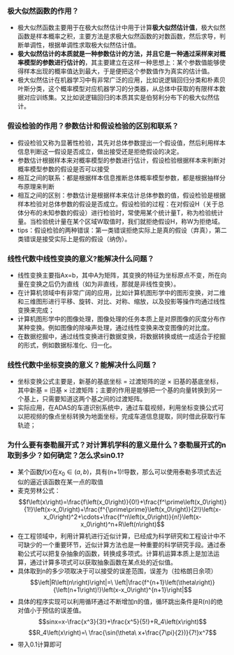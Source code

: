 ### **极大似然函数的作用？**
* 极大似然函数主要用于在极大似然估计中用于计算**极大似然估计值**，极大似然函数是样本概率之积，主要方法是求极大似然函数的对数函数，然后求导，判断单调性，根据单调性求取极大似然估计值。
* **极大似然估计的本质就是一种参数估计的方法，并且它是一种通过采样来对概率模型的参数进行估计的**，其主要建立在这样一种思想上：某个参数值能够使得样本出现的概率值达到最大，于是便把这个参数值作为真实的估计值。
* 极大似然估计在机器学习中有非常广泛的应用，比如说逻辑回归分类和朴素贝叶斯分类，这个概率模型对应机器学习的分类器，从总体中获取的有限样本数据对应训练集。又比如说逻辑回归的本质其实是伯努利分布下的极大似然估计。
### 假设检验的作用？参数估计和假设检验的区别和联系？
* 假设检验又称为显著性检验，其先对总体参数提出一个假设值，然后利用样本信息判断这一假设是否成立，做出接受还是拒绝假设的决定。
* 参数估计根据样本来对概率模型的参数进行估计，假设检验根据样本来判断对概率模型参数的假设是否可以接受
* 相互之间的联系：都是根据样本信息推断总体概率模型参数，都是根据抽样分布原理来判断
* 相互之间的区别：参数估计是根据样本来估计总体参数的值，假设检验是根据样本检验对总体参数的假设是否成立。假设检验的过程：在对假设H（关于总体分布的未知参数的假设）进行检验时，常使用某个统计量T，称为检验统计量。当检验统计量在某个区域W取值时，我们就拒绝假设H，称W为拒绝域。
* tips：假设检验的两种错误：第一类错误拒绝实际上是真的假设（弃真），第二类错误是接受实际上是假的假设（纳伪）。
### 线性代数中线性变换的意义?能解决什么问题？
* 线性变换主要指Ax=b，其中A为矩阵，其变换的特征为坐标原点不变，所在向量在变换之后仍为直线（如为非直线，那就是非线性变换）。
* 在计算机领域中有非常广阔的应用，比如计算机图形学中的图形变换，对二维和三维图形进行平移、旋转、对比、对称、缩放，以及投影等操作均通过线性变换来完成；
* 计算机图形学中的图像处理，图像处理的任务本质上是对原图像的灰度分布作某种变换。例如图像的除噪声处理，通过线性变换来改变图像的对比度。
* 在数据挖掘中，通过线性变换进行数据变换，将数据转换或统一成适合于挖掘的形式，例如数据标准化、归一化。
### 线性代数中坐标变换的意义？能解决什么问题？
* 坐标变换公式主要是，新基的基底坐标 = 过渡矩阵的逆 × 旧基的基底坐标，其中新基 = 旧基 × 过渡矩阵；主要的作用是能够把一个基的向量转换到另一个基上，只需要知道这两个基之间的过渡矩阵。
* 实际应用，在ADAS的车道识别系统中，通过车载视频，利用坐标变换公式可以把视频的像点坐标转换为地面坐标，完成车道信息提取，同时借此获取行车轨迹；
### 为什么要有泰勒展开式？对计算机学科的意义是什么？泰勒展开式的n取到多少？如何确定？怎么求sin0.1?
* 某个函数$f\left(x\right)$在$x_0\in\left(a,b\right)$，具有(n+1)!导数，那么可以使用泰勒多项式去近似的逼近该函数在某一点的取值
* 麦克劳林公式：
$$f\left(x\right)=\frac{f\left(x_0\right)}{0!}+\frac{f^\prime\left(x_0\right)}{1!}\left(x-x_0\right)+\frac{f^{\prime\prime}\left(x_0\right)}{2!}\left(x-x_0\right)^2+\cdots+\frac{f^n\left(x_0\right)}{n!}\left(x-x_0\right)^n+R\left(n\right)$$
* 在工程领域中，利用计算机进行近似计算，已经成为科学研究和工程设计中不可缺少的一个重要环节，近似计算方法也是一种重要的科学研究手段。通过泰勒公式可以把复杂抽象的函数，转换成多项式。计算机运算本质上是加法运算，通过计算多项式可以获取抽象函数在某点处的近似值。
* 具体取到n的多少项取决于可以接受的误差范围，误差为（拉格朗日余项）
$$\left|R\left(n\right)\right|=\ \left|\frac{f^{n+1}\left(\theta\right)}{\left(n+1\right)!}\left(x-x_0\right)^{n+1}\right|$$
* 具体的程序实现可以利用循环通过不断增加n的值，循环跳出条件是R(n)的绝对值小于预估的误差值。
$$sinx=x-\frac{x^3}{3!}+\frac{x^5}{5!}+R_4\left(x\right)$$
$$R_4\left(x\right)=\ \frac{\sin(\theta\ x+\frac{7\pi}{2})}{7!}x^7$$
* 带入0.1计算即可